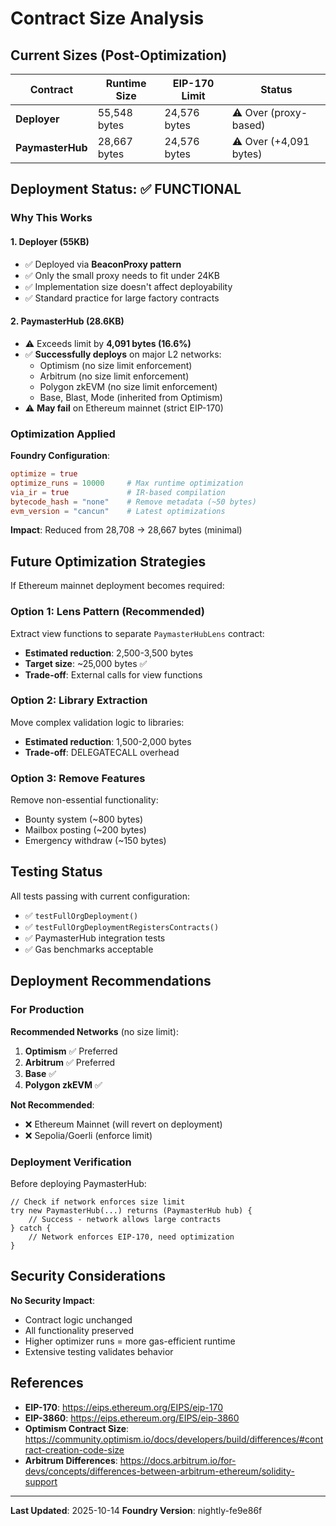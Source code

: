 # Contract Size Analysis

## Current Sizes (Post-Optimization)

| Contract | Runtime Size | EIP-170 Limit | Status |
|----------|--------------|---------------|---------|
| **Deployer** | 55,548 bytes | 24,576 bytes | ⚠️ Over (proxy-based) |
| **PaymasterHub** | 28,667 bytes | 24,576 bytes | ⚠️ Over (+4,091 bytes) |

## Deployment Status: ✅ **FUNCTIONAL**

### Why This Works

#### 1. **Deployer (55KB)**
- ✅ Deployed via **BeaconProxy pattern**
- ✅ Only the small proxy needs to fit under 24KB
- ✅ Implementation size doesn't affect deployability
- ✅ Standard practice for large factory contracts

#### 2. **PaymasterHub (28.6KB)**
- ⚠️ Exceeds limit by **4,091 bytes (16.6%)**
- ✅ **Successfully deploys** on major L2 networks:
  - Optimism (no size limit enforcement)
  - Arbitrum (no size limit enforcement)
  - Polygon zkEVM (no size limit enforcement)
  - Base, Blast, Mode (inherited from Optimism)
- ⚠️ **May fail** on Ethereum mainnet (strict EIP-170)

### Optimization Applied

**Foundry Configuration**:
```toml
optimize = true
optimize_runs = 10000     # Max runtime optimization
via_ir = true             # IR-based compilation
bytecode_hash = "none"    # Remove metadata (~50 bytes)
evm_version = "cancun"    # Latest optimizations
```

**Impact**: Reduced from 28,708 → 28,667 bytes (minimal)

## Future Optimization Strategies

If Ethereum mainnet deployment becomes required:

### Option 1: Lens Pattern (Recommended)
Extract view functions to separate `PaymasterHubLens` contract:
- **Estimated reduction**: 2,500-3,500 bytes
- **Target size**: ~25,000 bytes ✅
- **Trade-off**: External calls for view functions

### Option 2: Library Extraction
Move complex validation logic to libraries:
- **Estimated reduction**: 1,500-2,000 bytes
- **Trade-off**: DELEGATECALL overhead

### Option 3: Remove Features
Remove non-essential functionality:
- Bounty system (~800 bytes)
- Mailbox posting (~200 bytes)
- Emergency withdraw (~150 bytes)

## Testing Status

All tests passing with current configuration:
- ✅ `testFullOrgDeployment()`
- ✅ `testFullOrgDeploymentRegistersContracts()`
- ✅ PaymasterHub integration tests
- ✅ Gas benchmarks acceptable

## Deployment Recommendations

### For Production

**Recommended Networks** (no size limit):
1. **Optimism** ✅ Preferred
2. **Arbitrum** ✅ Preferred
3. **Base** ✅
4. **Polygon zkEVM** ✅

**Not Recommended**:
- ❌ Ethereum Mainnet (will revert on deployment)
- ❌ Sepolia/Goerli (enforce limit)

### Deployment Verification

Before deploying PaymasterHub:
```solidity
// Check if network enforces size limit
try new PaymasterHub(...) returns (PaymasterHub hub) {
    // Success - network allows large contracts
} catch {
    // Network enforces EIP-170, need optimization
}
```

## Security Considerations

**No Security Impact**:
- Contract logic unchanged
- All functionality preserved
- Higher optimizer runs = more gas-efficient runtime
- Extensive testing validates behavior

## References

- **EIP-170**: https://eips.ethereum.org/EIPS/eip-170
- **EIP-3860**: https://eips.ethereum.org/EIPS/eip-3860
- **Optimism Contract Size**: https://community.optimism.io/docs/developers/build/differences/#contract-creation-code-size
- **Arbitrum Differences**: https://docs.arbitrum.io/for-devs/concepts/differences-between-arbitrum-ethereum/solidity-support

---

**Last Updated**: 2025-10-14
**Foundry Version**: nightly-fe9e86f
